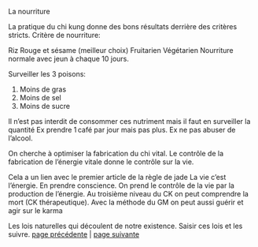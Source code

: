 La nourriture

La pratique du chi kung donne des bons résultats derrière des critères stricts. Critère de nourriture:

Riz Rouge et sésame (meilleur choix)
Fruitarien
Végétarien
Nourriture normale avec jeun à chaque 10 jours.

Surveiller les 3 poisons: 
1. Moins de gras
2. Moins de sel
3. Moins de sucre

Il n’est pas interdit de consommer ces nutriment mais il faut en surveiller la quantité 
Ex prendre 1 café par jour mais pas plus.
Ex ne pas abuser de l’alcool.

On cherche à optimiser la fabrication du chi vital. Le contrôle de la fabrication de l’énergie vitale donne le contrôle sur la vie.

Cela a un lien avec le premier article de la règle de jade
La vie c’est l’énergie. En prendre conscience. On prend le contrôle de la vie par la production de l’énergie.
Au troisième niveau du CK on peut comprendre la mort (CK thérapeutique). Avec la méthode du GM on peut aussi guérir et agir sur le karma

Les lois naturelles qui découlent de notre existence. Saisir ces lois et les suivre.
[page précédente](2024-03-10-02.md) | [page suivante](2024-03-10-04.md)